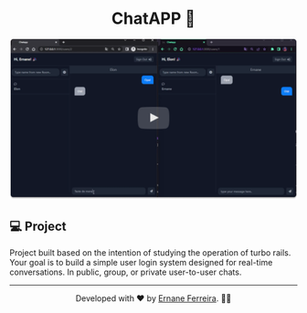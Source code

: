 <h1 align="center">
  <strong>ChatAPP 💬</strong>
</h1>

<p align="center">
  <p align="center">
  <a href="./.github/preview.mp4" title="Preview">
    <img src="./.github/preview.png" alt="Preview">
  </a>
</p>

## 💻 Project

Project built based on the intention of studying the operation of turbo rails. Your goal is to build a simple user login system designed for real-time conversations. In public, group, or private user-to-user chats.

<hr/>

<p align="center">
  Developed with ❤ by <a target="_blank" href="https://ernanej.github.io/my-linktree/">Ernane Ferreira</a>. 👋🏻
</p>